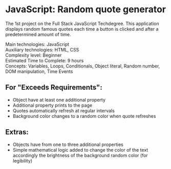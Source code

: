 # JavaScript: Random quote generator
 The 1st project on the Full Stack JavaScript Techdegree.
 This application displays random famous quotes each time a button is clicked and after a predetermined amount of time.

 Main technologies: JavaScript<br>
 Auxiliary technologies: HTML, CSS<br>
 Complexity level: Beginner<br>
 Estimated Time to Complete: 9 hours<br>
 Concepts: Variables, Loops, Conditionals, Object literal, Random number, DOM manipulation, Time Events<br>

## For "Exceeds Requirements":
  - Object have at least one additional property
  - Additional property prints to the page
  - Quotes automatically refresh at regular intervals
  - Background color changes to a random color when quote refreshes

## Extras:
  - Objects have from one to three additional properties
  - Simple mathematical logic added to change the color of the text accordingly the brightness of the background random color (for legibility)